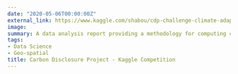 ```yaml
---
date: "2020-05-06T00:00:00Z"
external_link: https://www.kaggle.com/shabou/cdp-challenge-climate-adaptation-index
image: 
summary: A data analysis report providing a methodology for computing cities' climate adapatation Index by combining citiy rediness and vulnerability indicators to climate change impacts.
tags: 
- Data Science
- Geo-spatial
title: Carbon Disclosure Project - Kaggle Competition 
---
```


